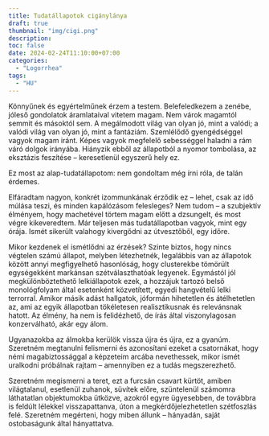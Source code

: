 ```yaml
---
title: Tudatállapotok cigánylánya
draft: true
thumbnail: "img/cigi.png"
description: 
toc: false
date: 2024-02-24T11:10:00+07:00
categories:
  - "Logorrhea"
tags:
  - "HU"
---
```

Könnyűnek és egyértelműnek érzem a testem. Belefeledkezem a zenébe, jóleső gondolatok áramlataival vitetem magam. Nem várok magamtól semmit és másoktól sem. A megálmodott világ van olyan jó, mint a valódi; a valódi világ van olyan jó, mint a fantáziám. Szemlélődő gyengédséggel vagyok magam iránt. Képes vagyok megfelelő sebességgel haladni a rám váró dolgok irányába. Hiányzik ebből az állapotból a nyomor tombolása, az eksztázis feszítése – keresetlenül egyszerű hely ez.

Ez most az alap-tudatállapotom: nem gondoltam még írni róla, de talán érdemes. 

Elfáradtam nagyon, konkrét izommunkának érződik ez – lehet, csak az idő múlása teszi, és minden kapálózásom felesleges? Nem tudom – a szubjektív élményem, hogy machetével törtem magam előtt a dzsungelt, és most végre kikeveredtem. Már teljesen más tudatállapotban vagyok, mint egy órája. Ismét sikerült valahogy kivergődni az útvesztőből, egy időre.

Mikor kezdenek el ismétlődni az érzések? Szinte biztos, hogy nincs végtelen számú állapot, melyben létezhetnék, legalábbis van az állapotok között annyi megfigyelhető hasonlóság, hogy clusterekbe tömörült egységekként markánsan szétválaszthatóak legyenek. Egymástól jól megkülönböztethető lelkiállapotok ezek, a hozzájuk tartozó belső monológfolyam által esetenként közvetített, egyedi hangvételű lelki terrorral. Amikor másik adást hallgatok, jóformán hihetetlen és átélhetetlen az, ami az egyik állapotban tökéletesen realisztikusnak és relevánsnak hatott. Az élmény, ha nem is felidézhető, de írás által viszonylagosan konzerválható, akár egy álom.

Ugyanazokba az álmokba kerülök vissza újra és újra, ez a gyanúm. Szeretném megtanulni felismerni és azonosítani ezeket a csatornákat, hogy némi magabiztossággal a képzeteim arcába nevethessek, mikor ismét uralkodni próbálnak rajtam – amennyiben ez a tudás megszerezhető.

Szeretném megismerni a teret, ezt a furcsán csavart kürtöt, amiben világtalanul, esetlenül zuhanok, süvítek előre, szüntelenül számomra láthatatlan objektumokba ütközve, azokról egyre ügyesebben, de továbbra is feldúlt lélekkel visszapattanva, úton a megkérdőjelezhetetlen szétfoszlás felé. Szeretném megérteni, hogy miben állunk – hányadán, saját ostobaságunk által hányattatva.  